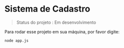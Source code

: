 <h1> Sistema de Cadastro</h1>

>Status do projeto :  Em desenvolvimento


Para rodar esse projeto em sua máquina, por favor digite:
```
node app.js
```

